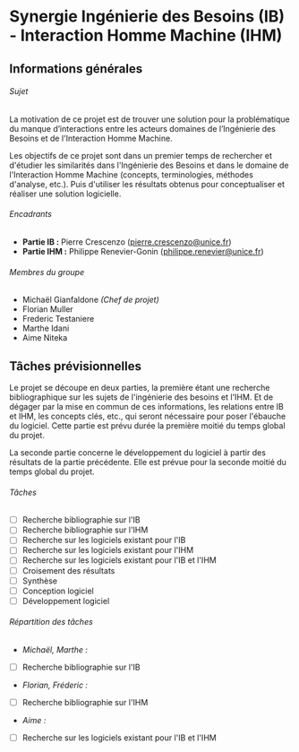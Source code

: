 # Synergie Ingénierie des Besoins (IB) - Interaction Homme Machine (IHM)

## Informations générales

###### Sujet

La motivation de ce projet est de trouver une solution pour la problématique du manque d’interactions entre les acteurs domaines de l’Ingénierie des Besoins et de l'Interaction Homme Machine. 

Les objectifs de ce projet sont dans un premier temps de rechercher et d'étudier les similarités 
dans l'Ingénierie des Besoins et dans le domaine de l'Interaction Homme Machine (concepts, terminologies, méthodes d'analyse, etc.). Puis d'utiliser les résultats obtenus pour conceptualiser et réaliser une solution logicielle.    

###### Encadrants

- **Partie IB :** Pierre Crescenzo (pierre.crescenzo@unice.fr)
- **Partie IHM :** Philippe Renevier-Gonin (philippe.renevier@unice.fr)

###### Membres du groupe

- Michaël Gianfaldone *(Chef de projet)*
- Florian Muller
- Frederic Testaniere
- Marthe Idani
- Aime Niteka

## Tâches prévisionnelles

Le projet se découpe en deux parties, la première étant une recherche bibliographique sur les sujets de l'ingénierie des besoins et l'IHM. Et de dégager par la mise en commun de ces informations, les relations entre IB et IHM, les concepts clés, etc., qui seront nécessaire pour poser l'ébauche du logiciel. Cette partie est prévu durée la première moitié du temps global du projet.

La seconde partie concerne le développement du logiciel à partir des résultats de la partie précédente. Elle est prévue pour la seconde moitié du temps global du projet.


###### Tâches
- [ ] Recherche bibliographie sur l'IB
- [ ] Recherche bibliographie sur l'IHM
- [ ] Recherche sur les logiciels existant pour l'IB
- [ ] Recherche sur les logiciels existant pour l'IHM
- [ ] Recherche sur les logiciels existant pour l'IB et l'IHM
- [ ] Croisement des résultats
- [ ] Synthèse
- [ ] Conception logiciel
- [ ] Développement logiciel

###### Répartition des tâches


+ *Michaël, Marthe :*
- [ ] Recherche bibliographie sur l'IB

+ *Florian, Fréderic :*
- [ ] Recherche bibliographie sur l'IHM

+ *Aime :*
- [ ] Recherche sur les logiciels existant pour l'IB et l'IHM


